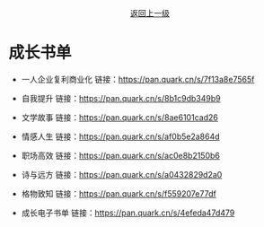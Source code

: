 <div align="center" >

[返回上一级](docs/book/_sidebar.md)
</div>

# 成长书单

- 一人企业复利商业化
链接：https://pan.quark.cn/s/7f13a8e7565f

- 自我提升
链接：https://pan.quark.cn/s/8b1c9db349b9

- 文学故事
链接：https://pan.quark.cn/s/8ae6101cad26

- 情感人生
链接：https://pan.quark.cn/s/af0b5e2a864d

- 职场高效
链接：https://pan.quark.cn/s/ac0e8b2150b6

- 诗与远方
链接：https://pan.quark.cn/s/a0432829d2a0

- 格物致知
链接：https://pan.quark.cn/s/f559207e77df

- 成长电子书单
链接：https://pan.quark.cn/s/4efeda47d479